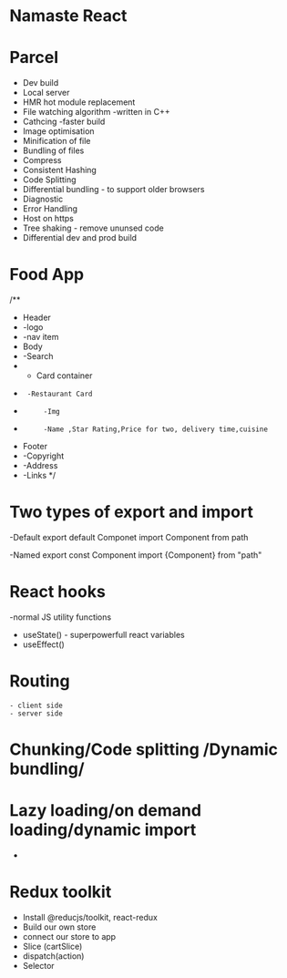 # Namaste React

# Parcel
- Dev build
- Local server
- HMR hot module replacement
- File watching algorithm -written in C++
- Cathcing -faster build
- Image optimisation
- Minification of file
- Bundling of files
- Compress
- Consistent Hashing
- Code Splitting
- Differential bundling -  to support older browsers
- Diagnostic
- Error Handling
- Host on https 
- Tree shaking - remove ununsed code
- Differential dev and prod build

# Food App
/**
 * Header
 * -logo
 * -nav item
 * Body
 * -Search
 * - Card container
 *      -Restaurant Card
 *          -Img
 *          -Name ,Star Rating,Price for two, delivery time,cuisine
 * Footer
 * -Copyright
 * -Address
 * -Links
 */

 # Two types of export and import
 -Default
 export default Componet
 import Component from path

-Named
 export const Component
 import {Component} from "path"

 # React hooks
 -normal JS utility functions
 - useState() - superpowerfull react variables
 - useEffect()

 # Routing
    - client side
    - server side

# Chunking/Code splitting /Dynamic bundling/
# Lazy loading/on demand loading/dynamic import
- 

# Redux toolkit
- Install @reducjs/toolkit, react-redux
- Build our own store
- connect our store to app
- Slice (cartSlice)
- dispatch(action)
- Selector